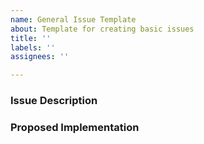 ```yaml
---
name: General Issue Template
about: Template for creating basic issues
title: ''
labels: ''
assignees: ''

---
```


### Issue Description

### Proposed Implementation
